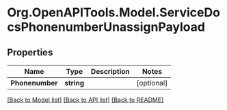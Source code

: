 # Org.OpenAPITools.Model.ServiceDocsPhonenumberUnassignPayload

## Properties

Name | Type | Description | Notes
------------ | ------------- | ------------- | -------------
**Phonenumber** | **string** |  | [optional] 

[[Back to Model list]](../README.md#documentation-for-models) [[Back to API list]](../README.md#documentation-for-api-endpoints) [[Back to README]](../README.md)

